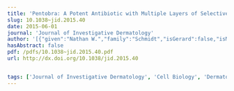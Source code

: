 ```yaml
---
title: 'Pentobra: A Potent Antibiotic with Multiple Layers of Selective Antimicrobial Mechanisms against Propionibacterium Acnes'
slug: 10.1038~jid.2015.40
date: 2015-06-01
journal: 'Journal of Investigative Dermatology'
author: '[{"given":"Nathan W.","family":"Schmidt","isGerard":false,"isMember":true,"isFirst":false,"isCorresponding":false},{"given":"George W.","family":"Agak","isGerard":false,"isMember":false,"isFirst":false,"isCorresponding":false},{"given":"Stephanie","family":"Deshayes","isGerard":false,"isMember":false,"isFirst":false,"isCorresponding":false},{"given":"Yang","family":"Yu","isGerard":false,"isMember":false,"isFirst":false,"isCorresponding":false},{"given":"Alyssa","family":"Blacker","isGerard":false,"isMember":false,"isFirst":false,"isCorresponding":false},{"given":"Jackson","family":"Champer","isGerard":false,"isMember":false,"isFirst":false,"isCorresponding":false},{"given":"Wujing","family":"Xian","isGerard":false,"isMember":true,"isFirst":false,"isCorresponding":false},{"given":"Andrea M.","family":"Kasko","isGerard":false,"isMember":false,"isFirst":false,"isCorresponding":false},{"given":"Jenny","family":"Kim","isGerard":false,"isMember":false,"isFirst":false,"isCorresponding":false},{"given":"Gerard C.L.","family":"Wong","isGerard":true,"isMember":true,"isFirst":false,"isCorresponding":false}]'
hasAbstract: false
pdf: /pdfs/10.1038~jid.2015.40.pdf
url: http://dx.doi.org/10.1038/jid.2015.40


tags: ['Journal of Investigative Dermatology', 'Cell Biology', 'Dermatology', 'Molecular Biology', 'Biochemistry']
---
```

<!--truncate-->